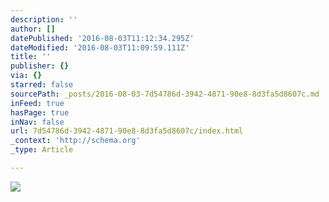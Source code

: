 ```yaml
---
description: ''
author: []
datePublished: '2016-08-03T11:12:34.295Z'
dateModified: '2016-08-03T11:09:59.111Z'
title: ''
publisher: {}
via: {}
starred: false
sourcePath: _posts/2016-08-03-7d54786d-3942-4871-90e8-8d3fa5d8607c.md
inFeed: true
hasPage: true
inNav: false
url: 7d54786d-3942-4871-90e8-8d3fa5d8607c/index.html
_context: 'http://schema.org'
_type: Article

---
```

![](https://the-grid-user-content.s3-us-west-2.amazonaws.com/c3e83062-97e3-4c94-8f2d-7b8cd2fbeba1.jpg)